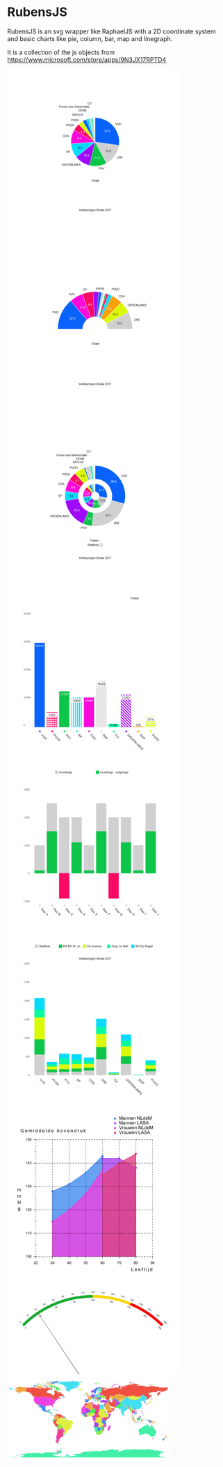 # RubensJS

RubensJS is an svg wrapper like RaphaelJS with a 2D coordinate system and basic charts like pie, column, bar, map and linegraph.

It is a collection of the js objects from https://www.microsoft.com/store/apps/9N3JX17RPTD4 

<img src='/jpg/pie.jpg' width='400' align='left'/>

<img src='/jpg/pie_arc.jpg' width='400' align='left'/>

<img src='/jpg/pie_double.jpg' width='400' align='left'/>

<img src='/jpg/columns_stripes.jpg' width='400' align='left'/>

<img src='/jpg/incomings.jpg' width='400' align='left'/>

<img src='/jpg/columns_stacked.jpg' width='400' align='left'/>

<img src='/jpg/linegraph.png' width='400' align='left'/>

<img src='jpg/gauge.png' height='200' align='left'/>

<img src='/jpg/wereld.jpg' height='200'/>
